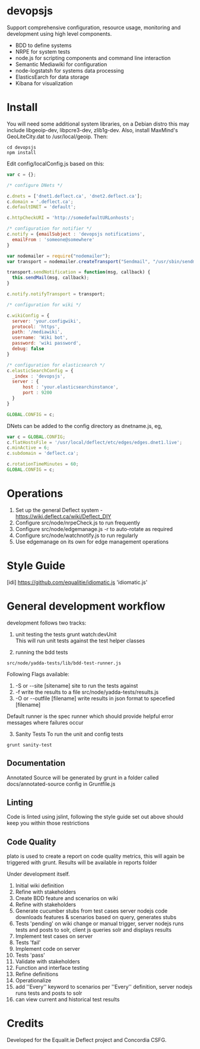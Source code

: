 devopsjs
========

Support comprehensive configuration, resource usage, monitoring and development using high level components.

* BDD to define systems
* NRPE for system tests
* node.js for scripting components and command line interaction
* Semantic Mediawiki for configuration
* node-logstatsh for systems data processing
* ElasticsEarch for data storage
* Kibana for visualization

# Install

You will need some additional system libraries, on a Debian distro this may include libgeoip-dev, libpcre3-dev, zlib1g-dev. Also, install MaxMind's GeoLiteCity.dat to /usr/local/geoip. Then:

    cd devopsjs 
    npm install

Edit config/localConfig.js based on this:

```javascript
var c = {};

/* configure DNets */

c.dnets = ['dnet1.deflect.ca', 'dnet2.deflect.ca'];
c.domain = '.deflect.ca';
c.defaultDNET = 'default';

c.httpCheckURI = 'http://somedefaultURLonhosts';

/* configuration for notifier */
c.notify = {emailSubject : 'devopsjs notifications',
  emailFrom : 'someone@somewhere'
}

var nodemailer = require("nodemailer");
var transport = nodemailer.createTransport("Sendmail", "/usr/sbin/sendmail");

transport.sendNotification = function(msg, callback) {
  this.sendMail(msg, callback);
}

c.notify.notifyTransport = transport;

/* configuration for wiki */

c.wikiConfig = {
  server: 'your.configwiki',
  protocol: 'https',
  path: '/mediawiki',
  username: 'Wiki bot',
  password: 'wiki password',
  debug: false
}

/* configuration for elasticsearch */
c.elasticSearchConfig = {
  _index : 'devopsjs',
  server : {
      host : 'your.elasticsearchinstance',
      port : 9200
  }
}

GLOBAL.CONFIG = c;

```

DNets can be added to the config directory as dnetname.js, eg, 

```javascript
var c = GLOBAL.CONFIG;
c.flatHostsFile = '/usr/local/deflect/etc/edges/edges.dnet1.live';
c.minActive = 6;
c.subdomain = 'deflect.ca';

c.rotationTimeMinutes = 60;
GLOBAL.CONFIG = c;
```

# Operations

1. Set up the general Deflect system - https://wiki.deflect.ca/wiki/Deflect_DIY
1. Configure src/node/nrpeCheck.js to run frequently
1. Configure src/node/edgemanage.js -r to auto-rotate as required
1. Configure src/node/watchnotify.js to run regularly
1. Use edgemanage on its own for edge management operations

# Style Guide
[idi] https://github.com/equalitie/idiomatic.js 'idiomatic.js'

# General development workflow

development follows two tracks:

1. unit testing the tests
grunt watch:devUnit  
This will run unit tests against the test helper classes

2. running the bdd tests  
```
src/node/yadda-tests/lib/bdd-test-runner.js 
```
Following Flags available:  
  1. -S or --site [sitename] site to run the tests against
  2. -f write the results to a file src/node/yadda-tests/results.js
  3. -O or --outfile [filename] write results in json format to specefied [filename]

Default runner is the spec runner which should provide helpful error messages where failures occur

3. Sanity Tests
To run the unit and config tests 
```
grunt sanity-test
```


## Documentation
Annotated Source will be generated by grunt in a folder called docs/annotated-source
config in Gruntfile.js

## Linting
Code is linted using jslint, following the style guide set out above should keep you within those restrictions

## Code Quality
plato is used to create a report on code quality metrics, this will again be triggered with grunt. Results will be available in reports folder



Under development itself.

1. Initial wiki definition
  1. Refine with stakeholders
1. Create BDD feature and scenarios on wiki
  1. Refine with stakeholders
1. Generate cucumber stubs from test cases <ref name="cukedef">server nodejs code downloads features & scenarios based on query, generates stubs</ref>
  1. Tests 'pending' <ref name="runtests">on wiki change or manual trigger, server nodejs runs tests and posts to solr, client js queries solr and displays results</ref>
1. Implement test cases on server<ref name="cukedef" />
  1. Tests 'fail' <ref name="runtests" />
1. Implement code on server<ref name="cukedef" />
  1. Tests 'pass' <ref name="runtests" />
1. Validate with stakeholders
  1. Function and interface testing
1. Refine definitions
1. Operationalize
  1. add ''Every'' keyword to scenarios <ref name="every">per ''Every'' definition, server nodejs runs tests and posts to solr</ref>
  1. can view current and historical test results

# Credits

Developed for the Equalit.ie Deflect project and Concordia CSFG.

